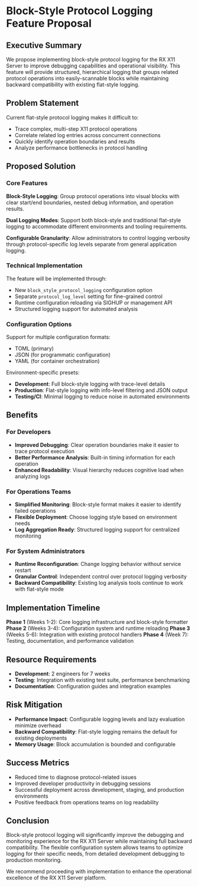 # Block-Style Protocol Logging Feature Proposal

## Executive Summary

We propose implementing block-style protocol logging for the RX X11 Server to improve debugging capabilities and operational visibility. This feature will provide structured, hierarchical logging that groups related protocol operations into easily-scannable blocks while maintaining backward compatibility with existing flat-style logging.

## Problem Statement

Current flat-style protocol logging makes it difficult to:
- Trace complex, multi-step X11 protocol operations
- Correlate related log entries across concurrent connections
- Quickly identify operation boundaries and results
- Analyze performance bottlenecks in protocol handling

## Proposed Solution

### Core Features

**Block-Style Logging**: Group protocol operations into visual blocks with clear start/end boundaries, nested debug information, and operation results.

**Dual Logging Modes**: Support both block-style and traditional flat-style logging to accommodate different environments and tooling requirements.

**Configurable Granularity**: Allow administrators to control logging verbosity through protocol-specific log levels separate from general application logging.

### Technical Implementation

The feature will be implemented through:
- New `block_style_protocol_logging` configuration option
- Separate `protocol_log_level` setting for fine-grained control
- Runtime configuration reloading via SIGHUP or management API
- Structured logging support for automated analysis

### Configuration Options

Support for multiple configuration formats:
- TOML (primary)
- JSON (for programmatic configuration)
- YAML (for container orchestration)

Environment-specific presets:
- **Development**: Full block-style logging with trace-level details
- **Production**: Flat-style logging with info-level filtering and JSON output
- **Testing/CI**: Minimal logging to reduce noise in automated environments

## Benefits

### For Developers
- **Improved Debugging**: Clear operation boundaries make it easier to trace protocol execution
- **Better Performance Analysis**: Built-in timing information for each operation
- **Enhanced Readability**: Visual hierarchy reduces cognitive load when analyzing logs

### For Operations Teams
- **Simplified Monitoring**: Block-style format makes it easier to identify failed operations
- **Flexible Deployment**: Choose logging style based on environment needs
- **Log Aggregation Ready**: Structured logging support for centralized monitoring

### For System Administrators
- **Runtime Reconfiguration**: Change logging behavior without service restart
- **Granular Control**: Independent control over protocol logging verbosity
- **Backward Compatibility**: Existing log analysis tools continue to work with flat-style mode

## Implementation Timeline

**Phase 1** (Weeks 1-2): Core logging infrastructure and block-style formatter
**Phase 2** (Weeks 3-4): Configuration system and runtime reloading
**Phase 3** (Weeks 5-6): Integration with existing protocol handlers
**Phase 4** (Week 7): Testing, documentation, and performance validation

## Resource Requirements

- **Development**: 2 engineers for 7 weeks
- **Testing**: Integration with existing test suite, performance benchmarking
- **Documentation**: Configuration guides and integration examples

## Risk Mitigation

- **Performance Impact**: Configurable logging levels and lazy evaluation minimize overhead
- **Backward Compatibility**: Flat-style logging remains the default for existing deployments
- **Memory Usage**: Block accumulation is bounded and configurable

## Success Metrics

- Reduced time to diagnose protocol-related issues
- Improved developer productivity in debugging sessions
- Successful deployment across development, staging, and production environments
- Positive feedback from operations teams on log readability

## Conclusion

Block-style protocol logging will significantly improve the debugging and monitoring experience for the RX X11 Server while maintaining full backward compatibility. The flexible configuration system allows teams to optimize logging for their specific needs, from detailed development debugging to production monitoring.

We recommend proceeding with implementation to enhance the operational excellence of the RX X11 Server platform.